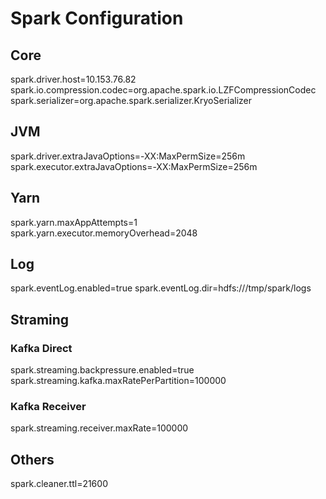 # Spark Configuration

## Core
spark.driver.host=10.153.76.82
spark.io.compression.codec=org.apache.spark.io.LZFCompressionCodec
spark.serializer=org.apache.spark.serializer.KryoSerializer

## JVM
spark.driver.extraJavaOptions=-XX:MaxPermSize=256m
spark.executor.extraJavaOptions=-XX:MaxPermSize=256m

## Yarn
spark.yarn.maxAppAttempts=1
spark.yarn.executor.memoryOverhead=2048

## Log
spark.eventLog.enabled=true
spark.eventLog.dir=hdfs:///tmp/spark/logs

## Straming
### Kafka Direct
spark.streaming.backpressure.enabled=true
spark.streaming.kafka.maxRatePerPartition=100000

### Kafka Receiver
spark.streaming.receiver.maxRate=100000

## Others
spark.cleaner.ttl=21600
